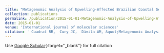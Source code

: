 ```yaml
---
title: "Metagenomic Analysis of Upwelling-Affected Brazilian Coastal Seawater Reveals Sequence Domains of Type I PKS and Modular NRPS."
collection: publications
permalink: /publication/2015-01-01-Metagenomic-Analysis-of-Upwelling-Affected-Brazilian-Coastal-Seawater-Reveals-Sequence-Domains-of-Type-I-PKS-and-Modular-NRPS
date: 2015-01-01
venue: 'International journal of molecular sciences'
citation: ' Cuadrat RR,  Cury JC,  Dávila AM, &quot;Metagenomic Analysis of Upwelling-Affected Brazilian Coastal Seawater Reveals Sequence Domains of Type I PKS and Modular NRPS..&quot; International journal of molecular sciences, 2015.' 
---
```

Use [Google Scholar](https://scholar.google.com/scholar?q=Metagenomic+Analysis+of+Upwelling+Affected+Brazilian+Coastal+Seawater+Reveals+Sequence+Domains+of+Type+I+PKS+and+Modular+NRPS.){:target="_blank"} for full citation
